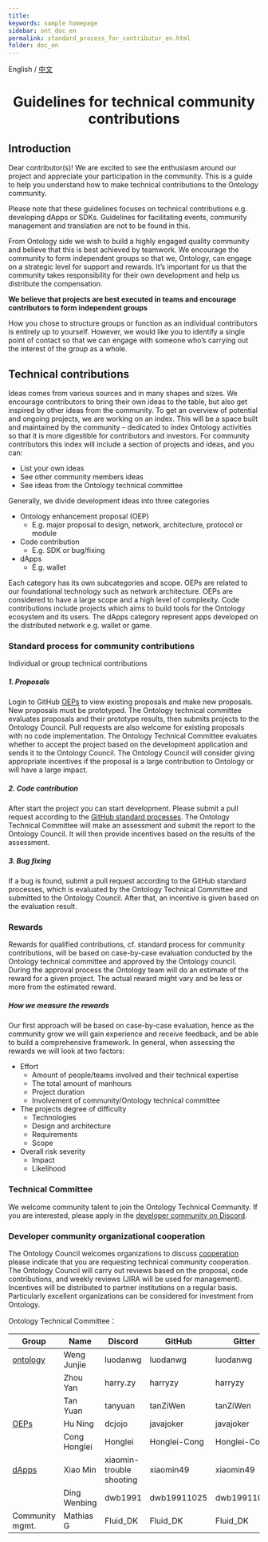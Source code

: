 ```yaml
---
title: 
keywords: sample homepage
sidebar: ont_doc_en
permalink: standard_process_for_contributor_en.html
folder: doc_en
---
```



English / [中文](./standard_process_for_contributor_zh.html)

<h1 align="center">Guidelines for technical community contributions</h1>

## Introduction

Dear contributor(s)!
We are excited to see the enthusiasm around our project and appreciate your participation in the community. This is a guide to help you understand how to make technical contributions to the Ontology community.

Please note that these guidelines focuses on technical contributions e.g. developing dApps or SDKs. Guidelines for facilitating events, community management and translation are not to be found in this.

From Ontology side we wish to build a highly engaged quality community and believe that this is best achieved by teamwork. We encourage the community to form independent groups so that we, Ontology, can engage on a strategic level for support and rewards. It’s important for us that the community takes responsibility for their own development and help us distribute the compensation.

**We believe that projects are best executed in teams and encourage contributors to form independent groups**

How you chose to structure groups or function as an individual contributors is entirely up to yourself. However, we would like you to identify a single point of contact so that we can engage with someone who’s carrying out the interest of the group as a whole.

## Technical contributions

Ideas comes from various sources and in many shapes and sizes. We encourage contributors to bring their own ideas to the table, but also get inspired by other ideas from the community.
To get an overview of potential and ongoing projects, we are working on an index. This will be a space built and maintained by the community – dedicated to index Ontology activities so that it is more digestible for contributors and investors. For community contributors this index will include a section of projects and ideas, and you can:

- List your own ideas
-	See other community members ideas
-	See ideas from the Ontology technical committee

Generally, we divide development ideas into three categories

- Ontology enhancement proposal (OEP)
  - E.g. major proposal to design, network, architecture, protocol or module
- Code contribution
  - E.g. SDK or bug/fixing
- dApps
  - E.g. wallet

Each category has its own subcategories and scope. OEPs are related to our foundational technology such as network architecture. OEPs are considered to have a large scope and a high level of complexity. Code contributions include projects which aims to build tools for the Ontology ecosystem and its users. The dApps category represent apps developed on the distributed network e.g. wallet or game.

### Standard process for community contributions

Individual or group technical contributions

##### 1. Proposals

Login to GitHub [OEPs](https://github.com/ontio/OEPs) to view existing proposals and make new proposals. New proposals must be prototyped. The Ontology technical committee evaluates proposals and their prototype results, then submits projects to the Ontology Council. Pull requests are also welcome for existing proposals with no code implementation. The Ontology Technical Committee evaluates whether to accept the project based on the development application and sends it to the Ontology Council. The Ontology Council will consider giving appropriate incentives if the proposal is a large contribution to Ontology or will have a large impact.

##### 2. Code contribution

After start the project you can start development. Please submit a pull request according to the [GitHub standard processes](https://help.github.com/). The Ontology Technical Committee will make an assessment and submit the report to the Ontology Council. It will then provide incentives based on the results of the assessment.

##### 3. Bug fixing

If a bug is found, submit a pull request according to the GitHub standard processes, which is evaluated by the Ontology Technical Committee and submitted to the Ontology Council. After that, an incentive is given based on the evaluation result.

### Rewards

Rewards for qualified contributions, cf. standard process for community contributions, will be based on case-by-case evaluation conducted by the Ontology technical committee and approved by the Ontology council. During the approval process the Ontology team will do an estimate of the reward for a given project. The actual reward might vary and be less or more from the estimated reward.

##### How we measure the rewards

Our first approach will be based on case-by-case evaluation, hence as the community grow we will gain experience and receive feedback, and be able to build a comprehensive framework. In general, when assessing the rewards we will look at two factors:
- Effort
  - Amount of people/teams involved and their technical expertise
  - The total amount of manhours
  - Project duration
  - Involvement of community/Ontology technical committee
- The projects degree of difficulty
  - Technologies
  - Design and architecture
  - Requirements
  - Scope
- Overall risk severity
  - Impact
  - Likelihood

### Technical Committee

We welcome community talent to join the Ontology Technical Community. If you are interested, please apply in the [developer community on Discord](https://discord.gg/4TQujHj).

### Developer community organizational cooperation

The Ontology Council welcomes organizations to discuss [cooperation](https://info.ont.io/cooperation/en) please indicate that you are requesting technical community cooperation. The Ontology Council will carry out reviews based on the proposal, code contributions, and weekly reviews (JIRA will be used for management). Incentives will be distributed to partner institutions on a regular basis. Particularly excellent organizations can be considered for investment from Ontology.





Ontology Technical Committee：

| **Group**                                     | **Name**     | **Discord**              | **GitHub**   | **Gitter**   |
| --------------------------------------------- | ------------ | ------------------------ | ------------ | ------------ |
| [ontology](https://github.com/ontio/ontology) | Weng Junjie  | luodanwg                 | luodanwg     | luodanwg     |
|                                               | Zhou Yan     | harry.zy                 | harryzy      | harryzy      |
|                                               | Tan Yuan     | tanyuan                  | tanZiWen     | tanZiWen     |
| [OEPs](https://github.com/ontio/OEPs)         | Hu Ning      | dcjojo                   | javajoker    | javajoker    |
|                                               | Cong Honglei | Honglei                  | Honglei-Cong | Honglei-Cong |
| [dApps](https://github.com/ontio/ONTO)        | Xiao Min     | xiaomin-trouble shooting | xiaomin49    | xiaomin49    |
|                                               | Ding Wenbing | dwb1991                  | dwb19911025  | dwb19911025  |
|  Community mgmt.                              | Mathias G    | Fluid_DK                 | Fluid_DK     | Fluid_DK     |
